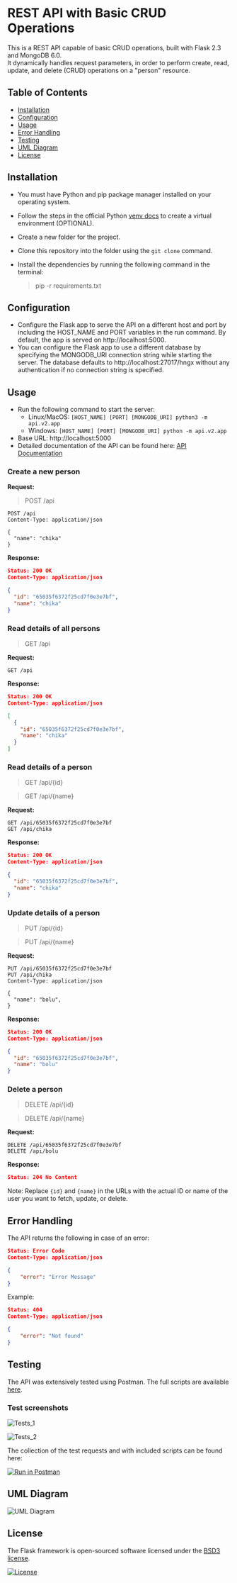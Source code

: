# REST API with Basic CRUD Operations

This is a REST API capable of basic CRUD operations, built with Flask 2.3 and MongoDB 6.0.  
It dynamically handles request parameters, in order to perform create, read, update, and delete (CRUD) operations on a "person" resource. 

## Table of Contents
- [Installation](#installation)
- [Configuration](#configuration)
- [Usage](#usage)
- [Error Handling](#error-handling)
- [Testing](#testing)
- [UML Diagram](#uml-diagram)
- [License](#license)

## Installation
- You must have Python and pip package manager installed on your operating system.
- Follow the steps in the official Python [venv docs](https://docs.python.org/3/library/venv.html) to create a virtual environment (OPTIONAL).
- Create a new folder for the project.
- Clone this repository into the folder using the `git clone` command.
- Install the dependencies by running the following command in the terminal:

    > pip -r requirements.txt
 
## Configuration
- Configure the Flask app to serve the API on a different host and port by including the HOST_NAME and PORT variables in the run command. By default, the app is served on http://localhost:5000.
- You can configure the Flask app to use a different database by specifying the MONGODB_URI connection string while starting the server. The database defaults to http://localhost:27017/hngx without any authentication if no connection string is specified.

## Usage
- Run the following command to start the server:
  - Linux/MacOS: `[HOST_NAME] [PORT] [MONGODB_URI] python3 -m api.v2.app`
  - Windows: `[HOST_NAME] [PORT] [MONGODB_URI] python -m api.v2.app`
- Base URL: http://localhost:5000
- Detailed documentation of the API can be found here: [API Documentation](DOCUMENTATION.md)

### Create a new person

**Request:**
  > POST /api

```http
POST /api
Content-Type: application/json

{
  "name": "chika"
}
```

**Response:**

```json
Status: 200 OK
Content-Type: application/json

{
  "id": "65035f6372f25cd7f0e3e7bf",
  "name": "chika"
}
```

### Read details of all persons
  > GET /api

**Request:**

```http
GET /api
```

**Response:**

```json
Status: 200 OK
Content-Type: application/json

[
  {
    "id": "65035f6372f25cd7f0e3e7bf",
    "name": "chika"
  }
]
```

### Read details of a person
  > GET /api/{id}

  > GET /api/{name}

**Request:**

```http
GET /api/65035f6372f25cd7f0e3e7bf
GET /api/chika
```

**Response:**

```json
Status: 200 OK
Content-Type: application/json

{
  "id": "65035f6372f25cd7f0e3e7bf",
  "name": "chika"
}
```

### Update details of a person
  > PUT /api/{id}

  > PUT /api/{name}

**Request:**

```http
PUT /api/65035f6372f25cd7f0e3e7bf
PUT /api/chika
Content-Type: application/json

{
  "name": "bolu",
}
```

**Response:**

```json
Status: 200 OK
Content-Type: application/json

{
  "id": "65035f6372f25cd7f0e3e7bf",
  "name": "bolu"
}
```

### Delete a person
  > DELETE /api/{id}

  > DELETE /api/{name}

**Request:**

```http
DELETE /api/65035f6372f25cd7f0e3e7bf
DELETE /api/bolu
```

**Response:**

```json
Status: 204 No Content
```

Note: Replace `{id}` and `{name}` in the URLs with the actual ID or name of the user you want to fetch, update, or delete.

## Error Handling
The API returns the following in case of an error:

```json
Status: Error Code
Content-Type: application/json

{
    "error": "Error Message"
}
```

Example:
```json
Status: 404
Content-Type: application/json

{
    "error": "Not found"
}
```

## Testing
The API was extensively tested using Postman. The full scripts are available [here](postman_tests.json).

### Test screenshots

![Tests_1](https://github.com/110nard0/hngx_stage_2/assets/76947677/22f206e3-6e58-430c-af2a-5264f54cd6ed)

![Tests_2](https://github.com/110nard0/hngx_stage_2/assets/76947677/fbf490da-58d1-4d13-beeb-0c9e836d0b85)


The collection of the test requests and with included scripts can be found here:

[![Run in Postman](https://run.pstmn.io/button.svg)](https://god.gw.postman.com/run-collection/29693336-222f5790-c981-4f71-b8a4-952c25b0a7c8?action=collection%2Ffork&source=rip_markdown&collection-url=entityId%3D29693336-222f5790-c981-4f71-b8a4-952c25b0a7c8%26entityType%3Dcollection%26workspaceId%3D9be6953d-8de3-4898-840e-123f4f0b5429)

## UML Diagram
![UML Diagram](https://github.com/110nard0/hngx_stage_2/assets/76947677/2a344c21-1de3-4cfd-9290-136b596e1cd3)

## License
The Flask framework is open-sourced software licensed under the [BSD3 license](https://opensource.org/license/bsd-3-clause/).

[![License](https://img.shields.io/badge/License-BSD_3--Clause-blue.svg)](https://opensource.org/licenses/BSD-3-Clause)
